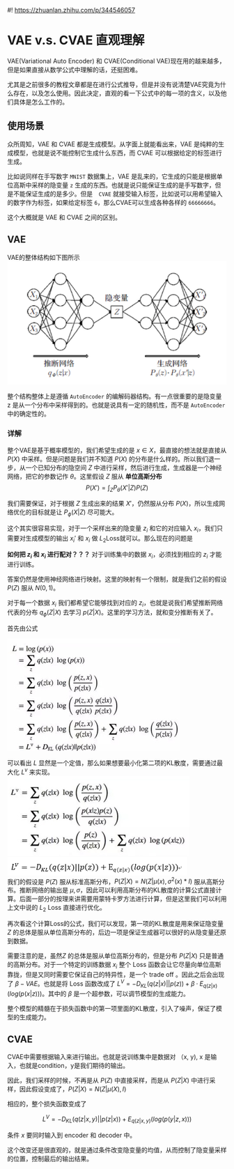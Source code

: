 #! https://zhuanlan.zhihu.com/p/344546057
# VAE v.s. CVAE 直观理解

VAE(Variational Auto Encoder) 和 CVAE(Conditional VAE)现在用的越来越多，但是如果直接从数学公式中理解的话，还挺困难。  

尤其是之前很多的教程文章都是在进行公式推导，但是并没有说清楚VAE究竟为什么存在，以及怎么使用。因此决定，直观的看一下公式中的每一项的含义，以及他们具体是怎么工作的。

## 使用场景

众所周知，VAE 和 CVAE 都是生成模型。从字面上就能看出来，VAE 是纯粹的生成模型，也就是说不能控制它生成什么东西，而 CVAE 可以根据给定的标签进行生成。

比如说同样在手写数字 `MNIST` 数据集上，VAE 是乱来的，它生成的只能是根据单位高斯中采样的隐变量 `z` 生成的东西。也就是说只能保证生成的是手写数字，但是不能保证生成的是多少。但是　`CVAE` 就接受输入标签，比如说可以用希望输入的数字作为标签，如果给定标签 `6`，那么CVAE可以生成各种各样的 `66666666`。

这个大概就是 VAE 和 CVAE 之间的区别。

## VAE  

VAE的整体结构如下图所示
![VAE](./pics/VAE.png)  

整个结构整体上是遵循 `AutoEncoder` 的编解码器结构。有一点很重要的是隐变量 z 是从一个分布中采样得到的。也就是说具有一定的随机性，而不是 `AutoEncoder` 中的确定性的。

### 详解

整个VAE是基于概率模型的，我们希望生成的是 $x\in{X}$，最直接的想法就是直接从 $P(X)$ 中采样。但是问题是我们并不知道 $P(X)$ 的分布是什么样的。所以我们退一步，从一个已知分布的隐空间 $Z$ 中进行采样，然后进行生成，生成器是一个神经网络，把它的参数记作 $\theta$。这里假设 $Z$ 服从 **单位高斯分布**
$$
P(X') = \int_ZP_{\theta}(X'|Z)P(Z)
$$

我们需要保证，对于根据 $Z$ 生成出来的结果 $X'$，仍然服从分布 $P(X)$，所以生成网络优化的目标就是让 $P_{\phi}(X|Z)$ 尽可能大。

这个其实很容易实现，对于一个采样出来的隐变量 $z_i$ 和它的对应输入 $x_i$，我们只需要对生成模型的输出 $x_i'$ 和 $x_i$ 做 $L_2$Loss就可以。那么现在的问题是

**如何把 $z_i$ 和 $x_i$ 进行配对？？？** 对于训练集中的数据 $x_i$，必须找到相应的 $z_i$ 才能进行训练。

答案仍然是使用神经网络进行映射。这里的映射有一个限制，就是我们之前的假设 $P(Z)$ 服从 $N(0, 1)$。

对于每一个数据 $x_i$ 我们都希望它能够找到对应的 $z_i$，也就是说我们希望推断网络代表的分布 $q_\phi(Z|X)$ 去学习 $p(Z|X)$。这里的学习方法，就和变分推断有关了。

首先由公式

![](./pics/ELBO.jpg)

可以看出 $L$ 显然是一个定值，那么如果想要最小化第二项的KL散度，需要通过最大化 $L^v$ 来实现。
![ELBO](./pics/ELBO2.jpg)
![](./pics/ELBO3.png)  
我们的假设是 $P(Z)$ 服从标准高斯分布，$P(Z|X)=N(Z|\mu(x), \sigma^2(x)*I)$ 服从高斯分布。推断网络的输出是 $\mu, \sigma$，因此可以利用高斯分布的KL散度的计算公式直接计算。后面一部分的按理来讲需要用蒙特卡罗方法进行计算，但是这里我们可以利用上文中说的 $L_2$ Loss 直接进行优化。

再次看这个计算Loss的公式，我们可以发现，第一项的KL散度是用来保证隐变量 $Z$ 的总体是服从单位高斯分布的，后边一项是保证生成器可以很好的从隐变量还原到数据。  

需要注意的是，虽然$Z$ 的总体是服从单位高斯分布的，但是分布 $P(Z|X)$ 只是普通的高斯分布。对于一个特定的训练数据 $x_i$ 整个 Loss 函数会让它尽量向单位高斯靠拢，但是又同时需要它保证自己的特异性，是一个 trade off 。因此之后会出现了 $\beta-VAE$。也就是将 Loss 函数改成了 $L^V = -D_{KL}(q(z|x)||p(z))+\beta\cdot E_{q(z|x)}(log(p(x|z)))$。其中的 $\beta$ 是一个超参数，可以调节模型的生成能力。

整个模型的精髓在于损失函数中的第一项里面的KL散度，引入了噪声，保证了模型的生成能力。

## CVAE

CVAE中需要根据输入来进行输出。也就是说训练集中是数据对 （x, y), x 是输入，也就是condition，y是我们期待的输出。  

因此，我们采样的时候，不再是从 $P(Z)$ 中直接采样，而是从 $P(Z|X)$ 中进行采样，因此假设变成了，$P(Z|X)=N(Z|\mu(X), I)$

相应的，整个损失函数变成了

$$
L^V=-D_{KL}(q(z|x, y)||p(z|x))+E_{q(z|x, y)}(log(p(y|z, x)))
$$

条件 $x$ 要同时输入到 encoder 和 decoder 中。

这个改变还是很直观的，就是通过条件改变隐变量的均值，从而控制了隐变量采样的位置，控制最后的输出结果。
